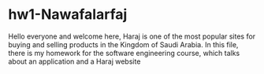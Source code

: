 # hw1-Nawafalarfaj

Hello everyone and welcome here,
Haraj is one of the most popular sites for buying and selling products in the Kingdom of Saudi Arabia. In this file, there is my homework for the software engineering course, which talks about an application and a Haraj website
